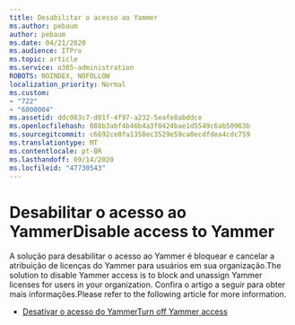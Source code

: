 ```yaml
---
title: Desabilitar o acesso ao Yammer
ms.author: pebaum
author: pebaum
ms.date: 04/21/2020
ms.audience: ITPro
ms.topic: article
ms.service: o365-administration
ROBOTS: NOINDEX, NOFOLLOW
localization_priority: Normal
ms.custom:
- "722"
- "6000004"
ms.assetid: ddc083c7-d01f-4f97-a232-5eafe8abddce
ms.openlocfilehash: 088b3abf4b46b4a3f0424bae1d5549c6ab50963b
ms.sourcegitcommit: c6692ce0fa1358ec3529e59ca0ecdfdea4cdc759
ms.translationtype: MT
ms.contentlocale: pt-BR
ms.lasthandoff: 09/14/2020
ms.locfileid: "47730543"
---
```

# <a name="disable-access-to-yammer"></a><span data-ttu-id="4fe0b-102">Desabilitar o acesso ao Yammer</span><span class="sxs-lookup"><span data-stu-id="4fe0b-102">Disable access to Yammer</span></span>

<span data-ttu-id="4fe0b-103">A solução para desabilitar o acesso ao Yammer é bloquear e cancelar a atribuição de licenças do Yammer para usuários em sua organização.</span><span class="sxs-lookup"><span data-stu-id="4fe0b-103">The solution to disable Yammer access is to block and unassign Yammer licenses for users in your organization.</span></span> <span data-ttu-id="4fe0b-104">Confira o artigo a seguir para obter mais informações.</span><span class="sxs-lookup"><span data-stu-id="4fe0b-104">Please refer to the following article for more information.</span></span>
  
- [<span data-ttu-id="4fe0b-105">Desativar o acesso do Yammer</span><span class="sxs-lookup"><span data-stu-id="4fe0b-105">Turn off Yammer access</span></span>](https://docs.microsoft.com/yammer/manage-yammer-users/turn-off-user-access)

